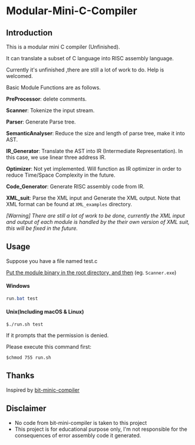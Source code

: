 # Modular-Mini-C-Compiler

## Introduction

This is a modular mini C compiler (Unfinished).

It can translate a subset of C language into RISC assembly language.

Currently it's unfinished ,there are still a lot of work to do. Help is welcomed.

Basic Module Functions are as follows.

**PreProcessor**: delete comments.

**Scanner**:  Tokenize the input stream.

**Parser**: Generate Parse tree.

**SemanticAnalyser**: Reduce the size and length of parse tree, make it into AST.

**IR_Generator**: Translate the AST into IR (Intermediate Representation). In this case, we use linear three address IR.

**Optimizer**: Not yet implemented. Will function as IR optimizer in order to reduce Time/Space Complexity in the future.

**Code_Generator**: Generate RISC assembly code from IR.

**XML_suit**: Parse the XML input and Generate the XML output. Note that XML format can be found at `XML_examples` directory.

*[Warning] There are still a lot of work to be done, currently the XML input and output of each module is handled by the their own version of XML suit, this will be fixed in the future.* 



## Usage

Suppose you have a file named test.c

<u>Put the module binary in the root directory, and then</u> (eg. `Scanner.exe`)

#### Windows

```powershell
run.bat test
```

#### Unix(Including macOS & Linux)

```shell
$./run.sh test
```

If it prompts that the permission is denied.

Please execute this command first:

```Shell
$chmod 755 run.sh
```



## Thanks

Inspired by [bit-minic-compiler](https://github.com/jiweixing/bit-minic-compiler)  



## Disclaimer

- No code from bit-mini-compiler is taken to this project
- This project is for educational purpose only,  I'm not responsible for the consequences of error assembly code it generated.

